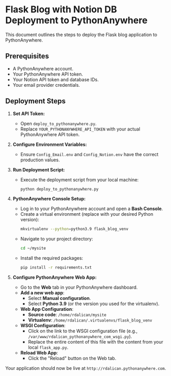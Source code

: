 # Flask Blog with Notion DB Deployment to PythonAnywhere

This document outlines the steps to deploy the Flask blog application to PythonAnywhere.

## Prerequisites

- A PythonAnywhere account.
- Your PythonAnywhere API token.
- Your Notion API token and database IDs.
- Your email provider credentials.

## Deployment Steps

1.  **Set API Token:**
    - Open `deploy_to_pythonanywhere.py`.
    - Replace `YOUR_PYTHONANYWHERE_API_TOKEN` with your actual PythonAnywhere API token.

2.  **Configure Environment Variables:**
    - Ensure `Config_Email.env` and `Config_Notion.env` have the correct production values.

3.  **Run Deployment Script:**
    - Execute the deployment script from your local machine:
      ```bash
      python deploy_to_pythonanywhere.py
      ```

4.  **PythonAnywhere Console Setup:**
    - Log in to your PythonAnywhere account and open a **Bash Console**.
    - Create a virtual environment (replace with your desired Python version):
      ```bash
      mkvirtualenv --python=python3.9 flask_blog_venv
      ```
    - Navigate to your project directory:
      ```bash
      cd ~/mysite
      ```
    - Install the required packages:
      ```bash
      pip install -r requirements.txt
      ```

5.  **Configure PythonAnywhere Web App:**
    - Go to the **Web** tab in your PythonAnywhere dashboard.
    - **Add a new web app**:
        - Select **Manual configuration**.
        - Select **Python 3.9** (or the version you used for the virtualenv).
    - **Web App Configuration**:
        - **Source code**: `/home/rdalican/mysite`
        - **Virtualenv**: `/home/rdalican/.virtualenvs/flask_blog_venv`
    - **WSGI Configuration**:
        - Click on the link to the WSGI configuration file (e.g., `/var/www/rdalican_pythonanywhere_com_wsgi.py`).
        - Replace the entire content of this file with the content from your local `flask_app.py`.
    - **Reload Web App**:
        - Click the "Reload" button on the Web tab.

Your application should now be live at `http://rdalican.pythonanywhere.com`.